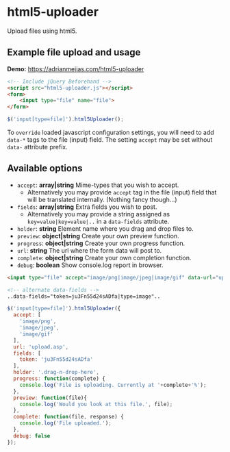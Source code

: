 html5-uploader
==========

Upload files using html5.

Example file upload and usage
------------

**Demo:** https://adrianmejias.com/html5-uploader

```html
<!-- Include jQuery Beforehand -->
<script src="html5-uploader.js"></script>
<form>
    <input type="file" name="file">
</form>
```

```javascript
$('input[type=file]').html5Uploader();
```

To ``override`` loaded javascript configuration settings, you will need to add ``data-*`` tags to the file (input) field. The setting ``accept`` may be set without ``data-`` attribute prefix.

Available options
------------

* ``accept``: **array|string** Mime-types that you wish to accept.
    - Alternatively you may provide ``accept`` tag in the file (input) field that will be translated internally. (Nothing fancy though...)
* ``fields``: **array|string** Extra fields you wish to post.
  - Alternatively you may provide a string assigned as ``key=value|key=value|..`` in a ``data-fields`` attribute.
* ``holder``: **string** Element name where you drag and drop files to.
* ``preview``: **object|string** Create your own preview function.
* ``progress``: **object|string** Create your own progress function.
* ``url``: **string** The url where the form data will post to.
* ``complete``: **object|string** Create your own completion function.
* ``debug``: **boolean** Show console.log report in browser.

```html
<input type="file" accept="image/png|image/jpeg|image/gif" data-url="upload.asp" data-fields="customFields" data-holder=".drag-n-dro-here" data-progress="customProgress" data-preview="customPreview" data-complete="customComplete">
```

```html
<!-- alternate data-fields -->
..data-fields="token=ju3Fn55d24sADfa|type=image"..
```

```javascript
$('input[type=file]').html5Uploader({
  accept: [
    'image/png',
    'image/jpeg',
    'image/gif'
  ],
  url: 'upload.asp',
  fields: [
    token: 'ju3Fn55d24sADfa'
  ],
  holder: '.drag-n-drop-here',
  progress: function(complete) {
    console.log('File is uploading. Currently at '+complete+'%');
  },
  preview: function(file){
    console.log('Would you look at this file.', file);
  },
  complete: function(file, response) {
    console.log('File uploaded.');
  },
  debug: false
});
```